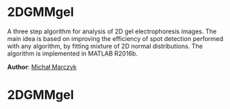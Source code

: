 # 2DGMMgel

A three step algorithm for analysis of 2D gel electrophoresis images. 
The main idea is based on improving the efficiency of spot detection performed with any algorithm, by fitting mixture of 2D normal distributions. 
The algorithm is implemented in MATLAB R2016b.

**Author**: [Michał Marczyk](http://zaed.aei.polsl.pl/index.php/pl/7-michal-marczyk)
# 2DGMMgel
